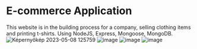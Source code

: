 # E-commerce Application

This website is in the building process for a company, selling clothing items and printing t-shirts.
Using NodeJS, Express, Mongoose, MongoDB.
![Képernyőkép 2023-05-08 125759](https://user-images.githubusercontent.com/130675477/236806495-a8ab3d05-8fe3-4f00-b518-7e7c6639d27a.jpg)
![image](https://user-images.githubusercontent.com/130675477/236806794-da9f963b-aac4-4d1a-8cff-b43bd5f7b241.png)
![image](https://user-images.githubusercontent.com/130675477/236807149-beef27a8-255b-4a45-b22a-616b0a4dc3f2.png)
![image](https://user-images.githubusercontent.com/130675477/236807428-cd6cffa5-8401-4359-a23d-2def14735c63.png)
